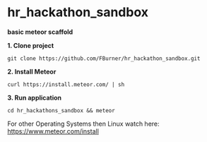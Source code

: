 # hr_hackathon_sandbox

**basic meteor scaffold**

**1. Clone project**

`git clone https://github.com/FBurner/hr_hackathon_sandbox.git`

**2. Install Meteor**

`curl https://install.meteor.com/ | sh`

**3. Run application**

`cd hr_hackathons_sandbox && meteor`




For other Operating Systems then Linux watch here:
https://www.meteor.com/install